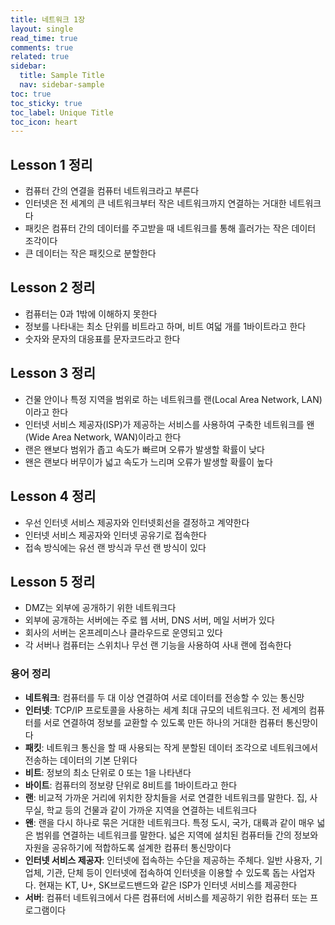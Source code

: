 ```yaml
---
title: 네트워크 1장
layout: single
read_time: true
comments: true
related: true
sidebar:
  title: Sample Title
  nav: sidebar-sample
toc: true
toc_sticky: true
toc_label: Unique Title
toc_icon: heart
---
```


## Lesson 1 정리
* 컴퓨터 간의 연결을 컴퓨터 네트워크라고 부른다
* 인터넷은 전 세계의 큰 네트워크부터 작은 네트워크까지 연결하는 거대한 네트워크다
* 패킷은 컴퓨터 간의 데이터를 주고받을 때 네트워크를 통해 흘러가는 작은 데이터 조각이다
* 큰 데이터는 작은 패킷으로 분할한다

## Lesson 2 정리
* 컴퓨터는 0과 1밖에 이해하지 못한다
* 정보를 나타내는 최소 단위를 비트라고 하며, 비트 여덟 개를 1바이트라고 한다
* 숫자와 문자의 대응표를 문자코드라고 한다

## Lesson 3 정리
* 건물 안이나 특정 지역을 범위로 하는 네트워크를 랜(Local Area Network, LAN)이라고 한다
* 인터넷 서비스 제공자(ISP)가 제공하는 서비스를 사용하여 구축한 네트워크를 왠(Wide Area Network, WAN)이라고 한다
* 랜은 왠보다 범위가 좁고 속도가 빠르며 오류가 발생할 확률이 낮다
* 왠은 랜보다 버무이가 넓고 속도가 느리며 오류가 발생할 확률이 높다

## Lesson 4 정리
* 우선 인터넷 서비스 제공자와 인터넷회선을 결정하고 계약한다
* 인터넷 서비스 제공자와 인터넷 공유기로 접속한다
* 접속 방식에는 유선 랜 방식과 무선 랜 방식이 있다

## Lesson 5 정리
* DMZ는 외부에 공개하기 위한 네트워크다
* 외부에 공개하는 서버에는 주로 웹 서버, DNS 서버, 메일 서버가 있다
* 회사의 서버는 온프레미스나 클라우드로 운영되고 있다
* 각 서버나 컴퓨터는 스위치나 무선 랜 기능을 사용하여 사내 랜에 접속한다


### 용어 정리
* **네트워크**: 컴퓨터를 두 대 이상 연결하여 서로 데이터를 전송할 수 있는 통신망
* **인터넷**: TCP/IP 프로토콜을 사용하는 세계 최대 규모의 네트워크다. 전 세계의 컴퓨터를 서로 연결하여 정보를 교환할 수 있도록 만든 하나의 거대한 컴퓨터 통신망이다
* **패킷**: 네트워크 통신을 할 때 사용되는 작게 분할된 데이터 조각으로 네트워크에서 전송하는 데이터의 기본 단위다
* **비트**: 정보의 최소 단위로 0 또는 1을 나타낸다
* **바이트**: 컴퓨터의 정보량 단위로 8비트를 1바이트라고 한다
* **랜**: 비교적 가까운 거리에 위치한 장치들을 서로 연결한 네트워크를 말한다. 집, 사무실, 학교 등의 건물과 같이 가까운 지역을 연결하는 네트워크다
* **왠**: 랜을 다시 하나로 묶은 거대한 네트워크다. 특정 도시, 국가, 대륙과 같이 매우 넓은 범위를 연결하는 네트워크를 말한다. 넓은 지역에 설치된 컴퓨터들 간의 정보와 자원을 공유하기에 적합하도록 설계한 컴퓨터 통신망이다
* **인터넷 서비스 제공자**: 인터넷에 접속하는 수단을 제공하는 주체다. 일반 사용자, 기업체, 기관, 단체 등이 인터넷에 접속하여 인터넷을 이용할 수 있도록 돕는 사업자다. 현재는 KT, U+, SK브로드밴드와 같은 ISP가 인터넷 서비스를 제공한다
* **서버**: 컴퓨터 네트워크에서 다른 컴퓨터에 서비스를 제공하기 위한 컴퓨터 또는 프로그램이다